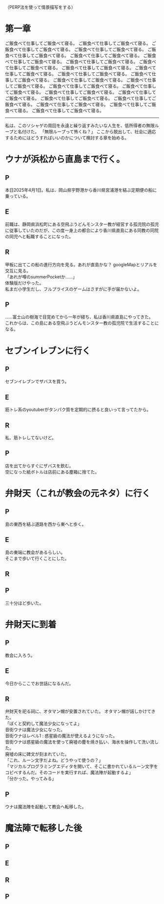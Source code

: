 （PERP法を使って情景描写をする）


# 第一章

ご飯食べて仕事してご飯食べて寝る。
ご飯食べて仕事してご飯食べて寝る。
ご飯食べて仕事してご飯食べて寝る。
ご飯食べて仕事してご飯食べて寝る。
ご飯食べて仕事してご飯食べて寝る。
ご飯食べて仕事してご飯食べて寝る。
ご飯食べて仕事してご飯食べて寝る。
ご飯食べて仕事してご飯食べて寝る。
ご飯食べて仕事してご飯食べて寝る。
ご飯食べて仕事してご飯食べて寝る。
ご飯食べて仕事してご飯食べて寝る。
ご飯食べて仕事してご飯食べて寝る。
ご飯食べて仕事してご飯食べて寝る。
ご飯食べて仕事してご飯食べて寝る。
ご飯食べて仕事してご飯食べて寝る。
ご飯食べて仕事してご飯食べて寝る。
ご飯食べて仕事してご飯食べて寝る。
ご飯食べて仕事してご飯食べて寝る。
ご飯食べて仕事してご飯食べて寝る。
ご飯食べて仕事してご飯食べて寝る。
ご飯食べて仕事してご飯食べて寝る。
ご飯食べて仕事してご飯食べて寝る。
ご飯食べて仕事してご飯食べて寝る。
ご飯食べて仕事してご飯食べて寝る。

---

私は、このソシャゲの周回を永遠と繰り返すみたいな人生を、低所得者の無限ループと名付けた。
「無限ループって怖くね？」
ここから脱出して、社会に適応するためにはどうすればいいのかについて検討する章を始める。



# ウナが浜松から直島まで行く。
## P
本日2025年4月1日。私は、岡山県宇野港から香川県宮浦港を結ぶ定期便の船に乗っている。
## E
前職は、静岡県浜松町にある空飛ぶうどんモンスター教が経営する孤児院の孤児に従事していたのだが、この度一身上の都合により香川県直島にある同教の同院の同児へと転職することになった。
## R
甲板に出てこの船の進行方向を見る。あれが直島かな？  googleMapとリアルを交互に見る。<br>
「あれが噂のsummerPocketか……」<br>
体験版だけやった。<br>
私まだ小学生だし、フルプライスのゲームはさすがに手が届かないよ。
## P
……富士山の樹海で目覚めてから一年が経ち、私は香川県直島にやってきた。<br>
これからは、この島にある空飛ぶうどんモンスター教の孤児院で生活することになる。


# セブンイレブンに行く
## P
セブンイレブンでザバスを買う。
## E
筋トレ系のyoutuberがタンパク質を定期的に摂ると良いって言ってたから。
## R
私、筋トレしてないけど。
## P
店を出てからすぐにザバスを飲む。<br>
空になった紙ボトルは店前にある塵箱に捨てた。


# 弁財天（これが教会の元ネタ）に行く
## P
島の東西を結ぶ道路を西から東へと歩く。
## E
島の東端に教会があるらしい。<br>
そこまで歩いて行くことにした。
## R
<!-- ここで色々考える。
選択肢を用意して。
歩いている動画を流して。 -->
## P
三十分ほど歩いた。


# 弁財天に到着
## P
教会に入ろう。
## E
今日からここでお世話になるんだ。
## R
弁財天を祀る祠に、オタマン帽が安置されていた。
オタマン帽が話しかけてきた。<br>
「ぼくと契約して魔法少女になってよ」<br>
音街ウナは魔法少女になった。<br>
音街ウナはレベル1 : 惑星級の魔法が使えるようになった。<br>
音街ウナは惑星級の魔法を使って廃墟の塵を焼き払い、海水を操作して洗い流した。<br>
廃墟の床に碑文が刻まれていた。<br>
「これ、ルーン文字だよね。どうやって使うの？」<br>
「マジカルプログラミングエディタを開いて、そこに書かれているルーン文字をコピペするんだ。そのコードを実行すれば、魔法陣が起動するよ」<br>
「分かった。やってみる」
## P
ウナは魔法陣を起動して教会へ転移した。


# 魔法陣で転移した後
## P

## E
## R
## P